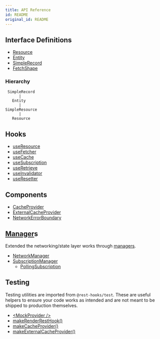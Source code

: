 ```yaml
---
title: API Reference
id: README
original_id: README
---
```


## Interface Definitions
- [Resource](Resource.md)
- [Entity](Entity.md)
- [SimpleRecord](SimpleRecord.md)
- [FetchShape](FetchShape.md)

### Hierarchy

```
 SimpleRecord
      |
   Entity
      |
SimpleResource
      |
   Resource
```

## Hooks
- [useResource](useResource.md)
- [useFetcher](useFetcher.md)
- [useCache](useCache.md)
- [useSubscription](useSubscription.md)
- [useRetrieve](useRetrieve.md)
- [useInvalidator](useInvalidator.md)
- [useResetter](useResetter.md)

## Components
- [CacheProvider](CacheProvider.md)
- [ExternalCacheProvider](ExternalCacheProvider.md)
- [NetworkErrorBoundary](NetworkErrorBoundary.md)

## [Manager](Manager.md)s

Extended the networking/state layer works through [managers](Manager.md).

- [NetworkManager](NetworkManager.md)
- [SubscriptionManager](SubscriptionManager.md)
  - [PollingSubscription](PollingSubscription.md)

## Testing

Testing utilities are imported from `@rest-hooks/test`. These are useful
helpers to ensure your code works as intended and are not meant to be shipped
to production themselves.

- [\<MockProvider /\>](MockProvider)
- [makeRenderRestHook()](makeRenderRestHook)
- [makeCacheProvider()](makeCacheProvider)
- [makeExternalCacheProvider()](makeExternalCacheProvider)
